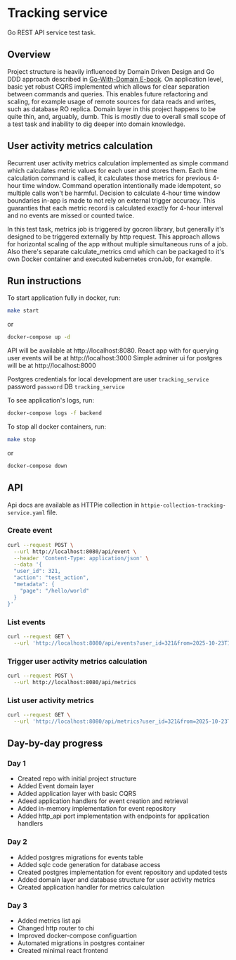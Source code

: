 # Tracking service
Go REST API service test task.

## Overview
Project structure is heavily influenced by Domain Driven Design 
and Go DDD approach described in [Go-With-Domain E-book](https://threedots.tech/go-with-the-domain).
On application level, basic yet robust CQRS implemented which 
allows for clear separation between commands and queries.
This enables future refactoring and scaling, for example usage of 
remote sources for data reads and writes, such as database RO replica.
Domain layer in this project happens to be quite thin, and, 
arguably, dumb. This is mostly due to overall small scope of a test 
task and inability to dig deeper into domain knowledge.

## User activity metrics calculation
Recurrent user activity metrics calculation implemented as simple 
command which calculates metric values for each user and stores them.
Each time calculation command is called, it calculates those metrics for 
previous 4-hour time window. Command operation intentionally made 
idempotent, so multiple calls won't be harmful.
Decision to calculate 4-hour time window boundaries in-app is made 
to not rely on external trigger accuracy. This guaranties that each metric
record is calculated exactly for 4-hour interval and no events are missed
or counted twice.

In this test task, metrics job is triggered by gocron library, but generally 
it's designed to be triggered externally by http request. This approach 
allows for horizontal scaling of the app without multiple simultaneous runs of 
a job. Also there's separate calculate_metrics cmd which can be packaged to
it's own Docker container and executed kubernetes cronJob, for example. 

## Run instructions
To start application fully in docker, run:
```bash
make start
```
or
```bash
docker-compose up -d
```

API will be available at http://localhost:8080.
React app with for querying user events will be at http://localhost:3000 
Simple adminer ui for postgres will be at http://localhost:8000

Postgres credentials for local development are
user `tracking_service`
password `password`
DB `tracking_service`

To see application's logs, run:
```bash
docker-compose logs -f backend
```

To stop all docker containers, run:
```bash
make stop
```
or 
```bash
docker-compose down 
```


## API 
Api docs are available as HTTPie collection in `httpie-collection-tracking-service.yaml` file.

### Create event
```bash
curl --request POST \
  --url http://localhost:8080/api/event \
  --header 'Content-Type: application/json' \
  --data '{
  "user_id": 321,
  "action": "test_action",
  "metadata": {
    "page": "/hello/world"
  }
}'
```

### List events
```bash
curl --request GET \
  --url 'http://localhost:8080/api/events?user_id=321&from=2025-10-23T13%3A07%3A00.000Z&till=2025-10-257T22%3A07%3A00.000Z'
```


### Trigger user activity metrics calculation
```bash
curl --request POST \
  --url http://localhost:8080/api/metrics
```


### List user activity metrics
```bash 
curl --request GET \
  --url 'http://localhost:8080/api/metrics?user_id=321&from=2025-10-23T13%3A07%3A18.392Z&till=2025-10-25T22%3A07%3A18.392Z'
```


## Day-by-day progress
### Day 1
- Created repo with initial project structure
- Added Event domain layer
- Added application layer with basic CQRS
- Adeed application handlers for event creation and retrieval
- Added in-memory implementation for event repository
- Added http_api port implementation with endpoints for application handlers

### Day 2
- Added postgres migrations for events table
- Added sqlc code generation for database access 
- Created postgres implementation for event repository and updated tests
- Added domain layer and database structure for user activity metrics
- Created application handler for metrics calculation

### Day 3
- Added metrics list api
- Changed http router to chi
- Improved docker-compose configuartion
- Automated migrations in postgres container
- Created minimal react frontend
